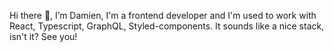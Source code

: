 Hi there 👋, I’m Damien, I'm a frontend developer and I'm used to work with React, Typescript, GraphQL, Styled-components. It sounds like a nice stack, isn't it? See you!


